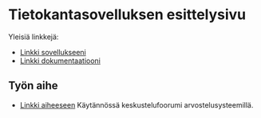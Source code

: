 # Tietokantasovelluksen esittelysivu

Yleisiä linkkejä:

* [Linkki sovellukseeni](https://4.0.4)
* [Linkki dokumentaatiooni](https://github.com/xbexbex/Tsoha-Bootstrap/blob/master/doc/dokumentaatio.pdf)

## Työn aihe

* [Linkki aiheeseen](http://advancedkittenry.github.io/suunnittelu_ja_tyoymparisto/aiheet/Keskustelufoorumi.html)
Käytännössä keskustelufoorumi arvostelusysteemillä.
